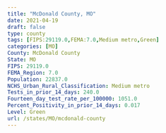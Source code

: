 ```yaml
---
title: "McDonald County, MO"
date: 2021-04-19
draft: false
type: county
tags: [FIPS:29119.0,FEMA:7.0,Medium metro,Green]
categories: [MO]
County: McDonald County
State: MO
FIPS: 29119.0
FEMA_Region: 7.0
Population: 22837.0
NCHS_Urban_Rural_Classification: Medium metro
Tests_in_prior_14_days: 240.0
Fourteen_day_test_rate_per_100000: 1051.0
Percent_Positivity_in_prior_14_days: 0.017
Level: Green
url: /states/MO/mcdonald-county
---
```



